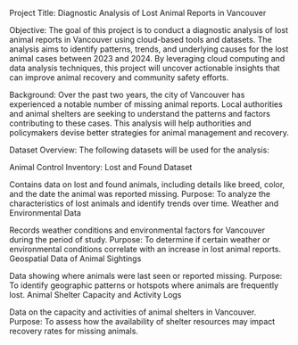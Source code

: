 Project Title:
Diagnostic Analysis of Lost Animal Reports in Vancouver

Objective:
The goal of this project is to conduct a diagnostic analysis of lost animal reports in Vancouver using cloud-based tools and datasets. The analysis aims to identify patterns, trends, and underlying causes for the lost animal cases between 2023 and 2024. By leveraging cloud computing and data analysis techniques, this project will uncover actionable insights that can improve animal recovery and community safety efforts.

Background:
Over the past two years, the city of Vancouver has experienced a notable number of missing animal reports. Local authorities and animal shelters are seeking to understand the patterns and factors contributing to these cases. This analysis will help authorities and policymakers devise better strategies for animal management and recovery.

Dataset Overview:
The following datasets will be used for the analysis:

Animal Control Inventory: Lost and Found Dataset

Contains data on lost and found animals, including details like breed, color, and the date the animal was reported missing.
Purpose: To analyze the characteristics of lost animals and identify trends over time.
Weather and Environmental Data

Records weather conditions and environmental factors for Vancouver during the period of study.
Purpose: To determine if certain weather or environmental conditions correlate with an increase in lost animal reports.
Geospatial Data of Animal Sightings

Data showing where animals were last seen or reported missing.
Purpose: To identify geographic patterns or hotspots where animals are frequently lost.
Animal Shelter Capacity and Activity Logs

Data on the capacity and activities of animal shelters in Vancouver.
Purpose: To assess how the availability of shelter resources may impact recovery rates for missing animals.
